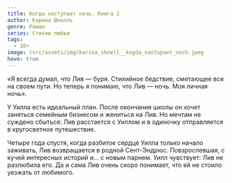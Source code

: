 ```yaml
---
title: Когда наступает ночь. Книга 2
author: Карина Шнелль
genre: Роман
series: Стихии любви
tags:
  - 18+
image: /src/assets/img/karina_shnell__kogda_nastupaet_noch.jpeg
have: true
---
```

«Я всегда думал, что Лив — буря. Стихийное бедствие, сметающее все на своем пути. Но теперь я понимаю, что Лив — ночь. Моя личная ночь».

У Уилла есть идеальный план. После окончания школы он хочет заняться семейным бизнесом и жениться на Лив. Но мечтам не суждено сбыться: Лив расстается с Уиллом и в одиночку отправляется в кругосветное путешествие.

Четыре года спустя, когда разбитое сердце Уилла только начало заживать, Лив возвращается в родной Сент-Эндрюс. Повзрослевшая, с кучей интересных историй и… с новым парнем. Уилл чувствует: Лив не разлюбила его. Да и сама Лив очень скоро понимает, что ей не стоило уезжать от любимого.
